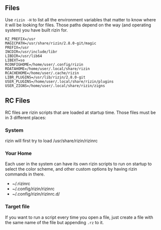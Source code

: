 ## Files

Use `rizin -H` to list all the environment variables that matter to know where it will
be looking for files. Those paths depend on the way (and operating system) you have
built rizin for.

```
RZ_PREFIX=/usr
MAGICPATH=/usr/share/rizin/2.8.0-git/magic
PREFIX=/usr
INCDIR=/usr/include/libr
LIBDIR=/usr/lib64
LIBEXT=so
RCONFIGHOME=/home/user/.config/rizin
RDATAHOME=/home/user/.local/share/rizin
RCACHEHOME=/home/user/.cache/rizin
LIBR_PLUGINS=/usr/lib/rizin/2.8.0-git
USER_PLUGINS=/home/user/.local/share/rizin/plugins
USER_ZIGNS=/home/user/.local/share/rizin/zigns
```

## RC Files

RC files are rizin scripts that are loaded at startup time. Those files must be in 3 different places:

### System

rizin will first try to load /usr/share/rizin/rizinrc

### Your Home

Each user in the system can have its own rizin scripts to run on startup to select the color scheme, and other custom options by having rizin commands in there.

* ~/.rizinrc
* ~/.config/rizin/rizinrc
* ~/.config/rizin/rizinrc.d/

### Target file

If you want to run a script every time you open a file, just create a file with the same name of the file
but appending `.rz` to it.
